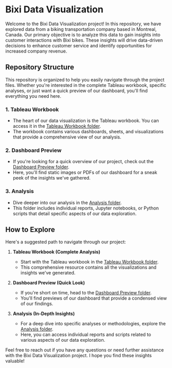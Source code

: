 # Bixi Data Visualization

Welcome to the Bixi Data Visualization project! In this repository, we have explored data from a biking transportation company based in Montreal, Canada. Our primary objective is to analyze this data to gain insights into customer interactions with Bixi bikes. These insights will drive data-driven decisions to enhance customer service and identify opportunities for increased company revenue.

## Repository Structure

This repository is organized to help you easily navigate through the project files. Whether you're interested in the complete Tableau workbook, specific analyses, or just want a quick preview of our dashboard, you'll find everything you need here.

### 1. **Tableau Workbook**
- The heart of our data visualization is the Tableau workbook. You can access it in the [Tableau Workbook folder](Bixi_Dashboard.twb).
- The workbook contains various dashboards, sheets, and visualizations that provide a comprehensive view of our analysis.

### 2. **Dashboard Preview**
- If you're looking for a quick overview of our project, check out the [Dashboard Preview folder](/Dashboard%20Preview/).
- Here, you'll find static images or PDFs of our dashboard for a sneak peek of the insights we've gathered.

### 3. **Analysis**
- Dive deeper into our analysis in the [Analysis folder](/Analysis/).
- This folder includes individual reports, Jupyter notebooks, or Python scripts that detail specific aspects of our data exploration.

## How to Explore

Here's a suggested path to navigate through our project:

1. **Tableau Workbook (Complete Analysis)**
   - Start with the Tableau workbook in the [Tableau Workbook folder](/Tableau%20Workbook/).
   - This comprehensive resource contains all the visualizations and insights we've generated.

2. **Dashboard Preview (Quick Look)**
   - If you're short on time, head to the [Dashboard Preview folder](/Dashboard%20Preview/).
   - You'll find previews of our dashboard that provide a condensed view of our findings.

3. **Analysis (In-Depth Insights)**
   - For a deep dive into specific analyses or methodologies, explore the [Analysis folder](/Analysis/).
   - Here, you can access individual reports and scripts related to various aspects of our data exploration.

Feel free to reach out if you have any questions or need further assistance with the Bixi Data Visualization project. I hope you find these insights valuable!
